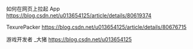 如何在网页上拉起 App https://blog.csdn.net/u013654125/article/details/80619374

TexurePacker https://blog.csdn.net/u013654125/article/details/80676715

游戏开发者 _大猪 https://blog.csdn.net/u013654125


